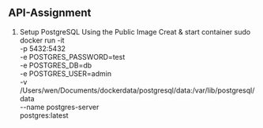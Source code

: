## API-Assignment
1. Setup PostgreSQL Using the Public Image
Creat & start container
sudo docker run -it \
    -p 5432:5432 \
    -e POSTGRES_PASSWORD=test \
    -e POSTGRES_DB=db \
		-e POSTGRES_USER=admin \
    -v /Users/wen/Documents/dockerdata/postgresql/data:/var/lib/postgresql/data \
    --name postgres-server \
    postgres:latest
